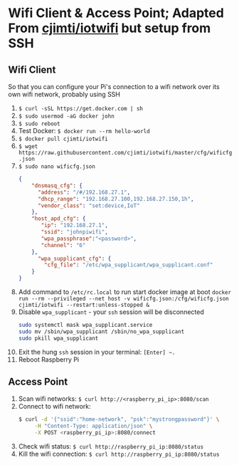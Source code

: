 # Wifi Client & Access Point; Adapted From [cjimti/iotwifi](https://github.com/cjimti/iotwifi) but setup from SSH
## Wifi Client
So that you can configure your Pi's connection to a wifi network over its own wifi network, probably using SSH
1. `$ curl -sSL https://get.docker.com | sh`
2.  `$ sudo usermod -aG docker john`
3. `$ sudo reboot`
4. Test Docker: `$ docker run --rm hello-world`
5. `$ docker pull cjimti/iotwifi`
6. `$ wget https://raw.githubusercontent.com/cjimti/iotwifi/master/cfg/wificfg.json`
7. `$ sudo nano wificfg.json`
	```json
	{
	    "dnsmasq_cfg": {
	      "address": "/#/192.168.27.1",
	      "dhcp_range": "192.168.27.100,192.168.27.150,1h",
	      "vendor_class": "set:device,IoT"
	    },
	    "host_apd_cfg": {
	       "ip": "192.168.27.1",
	       "ssid": "johnpiwifi",
	       "wpa_passphrase":"<password>",
	       "channel": "6"
	    },
	      "wpa_supplicant_cfg": {
	        "cfg_file": "/etc/wpa_supplicant/wpa_supplicant.conf"
	    }
	}
	```
8. Add command to `/etc/rc.local` to run start docker image at boot `docker run --rm --privileged --net host -v wificfg.json:/cfg/wificfg.json cjimti/iotwifi --restart:unless-stopped &`
9. Disable `wpa_supplicant` - your `ssh` session will be disconnected
	```bash
	sudo systemctl mask wpa_supplicant.service
	sudo mv /sbin/wpa_supplicant /sbin/no_wpa_supplicant
	sudo pkill wpa_supplicant
	```
10. Exit the hung `ssh` session in your terminal: `[Enter] ~.`
11. Reboot Raspberry Pi

## Access Point
1. Scan wifi networks: `$ curl http://<raspberry_pi_ip>:8080/scan`
2. Connect to wifi network:
	```bash
	$ curl -d '{"ssid":"home-network", "psk":"mystrongpassword"}' \
	     -H "Content-Type: application/json" \
	     -X POST <raspberry_pi_ip>:8080/connect
	```
3. Check wifi status: `$ curl http://raspberry_pi_ip:8080/status`
4. Kill the wifi connection: `$ curl http://raspberry_pi_ip:8080/status`